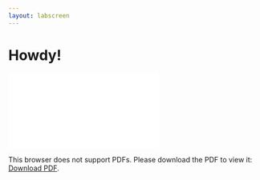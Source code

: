 ```yaml
---
layout: labscreen
---
```


# Howdy!

<object data="Lab4Instructions.pdf" type="application/pdf" width="100%" height="700px">
    <embed src="Lab4Instructions.pdf">
        <p>This browser does not support PDFs. Please download the PDF to view it: <a href="Lab4Instructions.pdf">Download PDF</a>.</p>
    </embed>
</object>

<!-- Credit goes to https://stackoverflow.com/users/2301402/suneel-kumar for the fallback link code --> 


